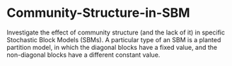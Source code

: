 # Community-Structure-in-SBM
Investigate the effect of community structure (and the lack of it) in specific Stochastic Block Models (SBMs). A particular type of an SBM is a planted partition model, in which the diagonal blocks have a fixed value, and the non-diagonal blocks have a different constant value.  
